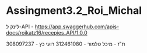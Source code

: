 # Assingment3.2_Roi_Michal

לינק ל-API - 
https://app.swaggerhub.com/apis-docs/roikatz16/recepies_API/1.0.0

ת"ז - 
מיכל טלמור - 312461080
רועי כץ - 308097237 
